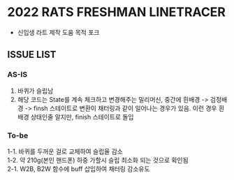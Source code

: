# 2022 RATS FRESHMAN LINETRACER
* 신입생 라트 제작 도움 목적 포크

## ISSUE LIST
### AS-IS
1. 바퀴가 슬립남  
2. 해당 코드는 State를 계속 체크하고 변경해주는 밀리머신, 중간에 흰배경 -> 검정배경 -> finsh 스테이트로 변환이 채터링과 같이 일어나는 경우가 있음. 이런 경우 흰배경 상태인줄 알지만, finish 스테이트로 돌입  

### To-be
1-1. 바퀴를 두꺼운 걸로 교체하여 슬립율 감소  
1-2. 약 210g(본인 핸드폰) 하중 가할시 슬립 최소화 되는 것으로 확인됨  
2-1. W2B, B2W 함수에 buff 삽입하여 채터링 감소유도